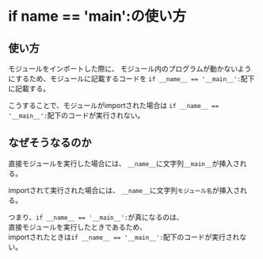 # if __name__ == '__main__':の使い方

## 使い方

モジュールをインポートした際に、
モジュール内のプログラムが動かないようにするため、モジュールに記載するコードを
`if __name__ == '__main__':`配下に記載する。

こうすることで、モジュールがimportされた場合は
`if __name__ == '__main__':`配下のコードが実行されない。

## なぜそうなるのか

直接モジュールを実行した場合には、
`__name__`に文字列`__main__`が挿入される。

importされて実行された場合には、
`__name__`に文字列`モジュール名`が挿入される。

つまり、`if __name__ == '__main__':`が真になるのは、  
直接モジュールを実行したときであるため、  
importされたときは`if __name__ == '__main__':`配下のコードが実行されない。

